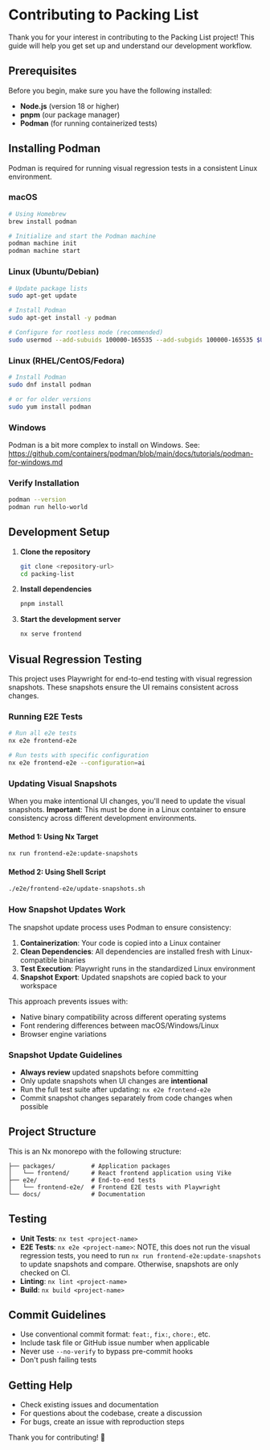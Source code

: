 # Contributing to Packing List

Thank you for your interest in contributing to the Packing List project! This guide will help you get set up and understand our development workflow.

## Prerequisites

Before you begin, make sure you have the following installed:

- **Node.js** (version 18 or higher)
- **pnpm** (our package manager)
- **Podman** (for running containerized tests)

## Installing Podman

Podman is required for running visual regression tests in a consistent Linux environment.

### macOS

```bash
# Using Homebrew
brew install podman

# Initialize and start the Podman machine
podman machine init
podman machine start
```

### Linux (Ubuntu/Debian)

```bash
# Update package lists
sudo apt-get update

# Install Podman
sudo apt-get install -y podman

# Configure for rootless mode (recommended)
sudo usermod --add-subuids 100000-165535 --add-subgids 100000-165535 $USER
```

### Linux (RHEL/CentOS/Fedora)

```bash
# Install Podman
sudo dnf install podman

# or for older versions
sudo yum install podman
```

### Windows

Podman is a bit more complex to install on Windows. See: https://github.com/containers/podman/blob/main/docs/tutorials/podman-for-windows.md

### Verify Installation

```bash
podman --version
podman run hello-world
```

## Development Setup

1. **Clone the repository**

   ```bash
   git clone <repository-url>
   cd packing-list
   ```

2. **Install dependencies**

   ```bash
   pnpm install
   ```

3. **Start the development server**
   ```bash
   nx serve frontend
   ```

## Visual Regression Testing

This project uses Playwright for end-to-end testing with visual regression snapshots. These snapshots ensure the UI remains consistent across changes.

### Running E2E Tests

```bash
# Run all e2e tests
nx e2e frontend-e2e

# Run tests with specific configuration
nx e2e frontend-e2e --configuration=ai
```

### Updating Visual Snapshots

When you make intentional UI changes, you'll need to update the visual snapshots. **Important**: This must be done in a Linux container to ensure consistency across different development environments.

#### Method 1: Using Nx Target

```bash
nx run frontend-e2e:update-snapshots
```

#### Method 2: Using Shell Script

```bash
./e2e/frontend-e2e/update-snapshots.sh
```

### How Snapshot Updates Work

The snapshot update process uses Podman to ensure consistency:

1. **Containerization**: Your code is copied into a Linux container
2. **Clean Dependencies**: All dependencies are installed fresh with Linux-compatible binaries
3. **Test Execution**: Playwright runs in the standardized Linux environment
4. **Snapshot Export**: Updated snapshots are copied back to your workspace

This approach prevents issues with:

- Native binary compatibility across different operating systems
- Font rendering differences between macOS/Windows/Linux
- Browser engine variations

### Snapshot Update Guidelines

- **Always review** updated snapshots before committing
- Only update snapshots when UI changes are **intentional**
- Run the full test suite after updating: `nx e2e frontend-e2e`
- Commit snapshot changes separately from code changes when possible

## Project Structure

This is an Nx monorepo with the following structure:

```
├── packages/          # Application packages
│   └── frontend/      # React frontend application using Vike
├── e2e/               # End-to-end tests
│   └── frontend-e2e/  # Frontend E2E tests with Playwright
└── docs/              # Documentation
```

## Testing

- **Unit Tests**: `nx test <project-name>`
- **E2E Tests**: `nx e2e <project-name>`: NOTE, this does not run the visual regression tests, you need to run `nx run frontend-e2e:update-snapshots` to update snapshots and compare. Otherwise, snapshots are only checked on CI.
- **Linting**: `nx lint <project-name>`
- **Build**: `nx build <project-name>`

## Commit Guidelines

- Use conventional commit format: `feat:`, `fix:`, `chore:`, etc.
- Include task file or GitHub issue number when applicable
- Never use `--no-verify` to bypass pre-commit hooks
- Don't push failing tests

## Getting Help

- Check existing issues and documentation
- For questions about the codebase, create a discussion
- For bugs, create an issue with reproduction steps

Thank you for contributing! 🎉
